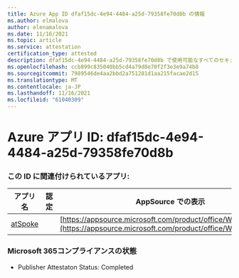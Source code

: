 ```yaml
---
title: Azure App ID dfaf15dc-4e94-4484-a25d-79358fe70d8b の情報
ms.author: elmalova
author: elenamalova
ms.date: 11/16/2021
ms.topic: article
ms.service: attestation
certification_type: attested
description: dfaf15dc-4e94-4484-a25d-79358fe70d8b で使用可能なすべてのセキュリティおよびコンプライアンス情報。
ms.openlocfilehash: ccb899c835040bb5cd4a79d8e70f2f3e3e9a74b8
ms.sourcegitcommit: 7989546de4aa2bbd2a751281d1aa215facae2d15
ms.translationtype: MT
ms.contentlocale: ja-JP
ms.lasthandoff: 11/16/2021
ms.locfileid: "61040309"
---
```

# <a name="azure-app-id-dfaf15dc-4e94-4484-a25d-79358fe70d8b"></a>Azure アプリ ID: dfaf15dc-4e94-4484-a25d-79358fe70d8b


### <a name="apps-associated-with-this-id"></a>この ID に関連付けられているアプリ:
| **アプリ名** | **認定** | **AppSource での表示** |
|--------------|---------------|-----------------------|
| [atSpoke](https://docs.microsoft.com/microsoft-365-app-certification/forward/WA200001454) |  | [https://appsource.microsoft.com/product/office/WA200001454](https://appsource.microsoft.com/product/office/WA200001454) |

### <a name="microsoft-365-app-compliance-status"></a>Microsoft 365コンプライアンスの状態
- Publisher Attestaton Status: Completed
